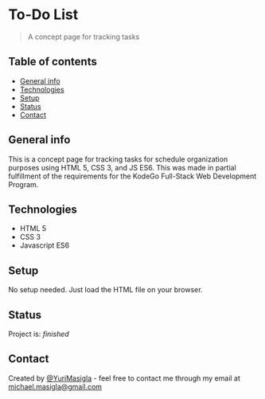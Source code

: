 # To-Do List
> A concept page for tracking tasks

## Table of contents
* [General info](#general-info)
* [Technologies](#technologies)
* [Setup](#setup)
* [Status](#status)
* [Contact](#contact)

## General info
This is a concept page for tracking tasks for schedule organization purposes using HTML 5, CSS 3, and JS ES6. This was made in partial fulfillment of the requirements for the KodeGo Full-Stack Web Development Program.

## Technologies
* HTML 5
* CSS 3
* Javascript ES6

## Setup
No setup needed. Just load the HTML file on your browser.

## Status
Project is: _finished_

## Contact
Created by [@YuriMasigla](https://github.com/YuriMasigla/) - feel free to contact me through my email at michael.masigla@gmail.com
